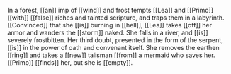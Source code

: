 In a forest, [[an]] imp of [[wind]] and frost tempts [[Lea]] and [[Primo]] [[with]] [[false]] riches and tainted scripture, and traps them in a labyrinth. [[Convinced]] that she [[is]] burning in [[hell]], [[Lea]] takes [[off]] her armor and wanders the [[storm]] naked. She falls in a river, and [[is]] severely frostbitten. Her third doubt, presented in the form of the serpent, [[is]] in the power of oath and convenant itself. She removes the earthen [[ring]] and takes a [[new]] talisman [[from]] a mermaid who saves her. [[Primo]] [[finds]] her, but she is [[empty]]. 